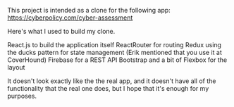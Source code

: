 This project is intended as a clone for the following app: https://cyberpolicy.com/cyber-assessment

Here's what I used to build my clone.

React.js to build the application itself
ReactRouter for routing
Redux using the ducks pattern for state management (Erik mentioned that you use it at CoverHound)
Firebase for a REST API
Bootstrap and a bit of Flexbox for the layout

It doesn't look exactly like the the real app, and it doesn't have all of the functionality that the real one does, but I hope that it's enough for my purposes.
